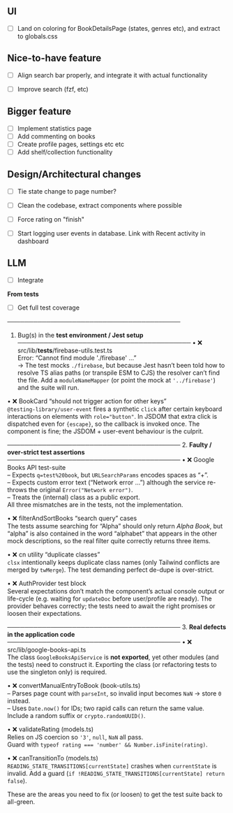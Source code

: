 ## UI
- [ ] Land on coloring for BookDetailsPage (states, genres etc), and extract to globals.css


## Nice-to-have feature
- [ ] Align search bar properly, and integrate it with actual functionality
- [ ] Improve search (fzf, etc)


## Bigger feature
- [ ] Implement statistics page
- [ ] Add commenting on books
- [ ] Create profile pages, settings etc etc
- [ ] Add shelf/collection functionality

## Design/Architectural changes
- [ ] Tie state change to page number?
- [ ] Clean the codebase, extract components where possible
- [ ] Force rating on "finish"
- [ ] Start logging user events in database. Link with Recent activity in dashboard


## LLM
- [ ] Integrate





**From tests**

- [ ] Get full test coverage
  
────────────────────────────────────────
1. Bug(s) in the **test environment / Jest setup**
────────────────────────────────────────
• ❌  src/lib/__tests__/firebase-utils.test.ts  
  Error: “Cannot find module './firebase' …”  
  →  The test mocks `./firebase`, but because Jest hasn’t been told how to
     resolve TS alias paths (or transpile ESM to CJS) the resolver can’t
     find the file. Add a `moduleNameMapper` (or point the mock at
     `'../firebase'`) and the suite will run.

• ❌  BookCard “should not trigger action for other keys”  
  `@testing-library/user-event` fires a synthetic `click` after certain
   keyboard interactions on elements with `role="button"`. In JSDOM that
   extra click is dispatched even for `{escape}`, so the callback is invoked
   once. The component is fine; the JSDOM + user-event behaviour is the
   culprit.

────────────────────────────────────────
2. **Faulty / over-strict test assertions**
────────────────────────────────────────
• ❌  Google Books API test-suite  
  – Expects `q=test%20book`, but `URLSearchParams` encodes spaces as
    “+”.  
  – Expects custom error text (“Network error …”) although the service
    re-throws the original `Error("Network error")`.  
  – Treats the (internal) class as a public export.  
  All three mismatches are in the tests, not the implementation.

• ❌  filterAndSortBooks “search query” cases  
  The tests assume searching for “Alpha” should only return *Alpha Book*,
  but “alpha” is also contained in the word “alphabet” that appears in the
  other mock descriptions, so the real filter quite correctly returns
  three items.

• ❌  cn utility “duplicate classes”  
  `clsx` intentionally keeps duplicate class names (only Tailwind
  conflicts are merged by `twMerge`). The test demanding perfect de-dupe is
  over-strict.

• ❌  AuthProvider test block  
  Several expectations don’t match the component’s actual console output or
  life-cycle (e.g. waiting for `updateDoc` before user/profile are ready).
  The provider behaves correctly; the tests need to await the right
  promises or loosen their expectations.

────────────────────────────────────────
3. **Real defects in the application code**
────────────────────────────────────────
• ❌  src/lib/google-books-api.ts  
  The class `GoogleBooksApiService` is **not exported**, yet other modules
  (and the tests) need to construct it. Exporting the class (or refactoring
  tests to use the singleton only) is required.

• ❌  convertManualEntryToBook (book-utils.ts)  
  – Parses page count with `parseInt`, so invalid input becomes `NaN`
    → store `0` instead.  
  – Uses `Date.now()` for IDs; two rapid calls can return the same value.  
    Include a random suffix or `crypto.randomUUID()`.

• ❌  validateRating (models.ts)  
  Relies on JS coercion so `'3'`, `null`, `NaN` all pass.  
  Guard with `typeof rating === 'number' && Number.isFinite(rating)`.

• ❌  canTransitionTo (models.ts)  
  `READING_STATE_TRANSITIONS[currentState]` crashes when `currentState`
  is invalid. Add a guard (`if !READING_STATE_TRANSITIONS[currentState] return false`).

These are the areas you need to fix (or loosen) to get the test suite back
to all-green.

